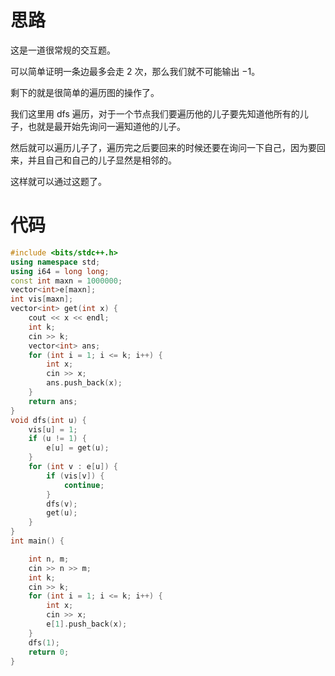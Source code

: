 # 思路
这是一道很常规的交互题。

可以简单证明一条边最多会走 $2$ 次，那么我们就不可能输出 $-1$。

剩下的就是很简单的遍历图的操作了。

我们这里用 dfs 遍历，对于一个节点我们要遍历他的儿子要先知道他所有的儿子，也就是最开始先询问一遍知道他的儿子。

然后就可以遍历儿子了，遍历完之后要回来的时候还要在询问一下自己，因为要回来，并且自己和自己的儿子显然是相邻的。

这样就可以通过这题了。

# 代码
```cpp
#include <bits/stdc++.h>
using namespace std;
using i64 = long long;
const int maxn = 1000000;
vector<int>e[maxn];
int vis[maxn];
vector<int> get(int x) {
	cout << x << endl;
	int k;
	cin >> k;
	vector<int> ans;
	for (int i = 1; i <= k; i++) {
		int x;
		cin >> x;
		ans.push_back(x);
	}
	return ans;
}
void dfs(int u) {
	vis[u] = 1;
	if (u != 1) {
		e[u] = get(u);
	}
	for (int v : e[u]) {
		if (vis[v]) {
			continue;
		}
		dfs(v);
		get(u);
	}
}
int main() {

	int n, m;
	cin >> n >> m;
	int k;
	cin >> k;
	for (int i = 1; i <= k; i++) {
		int x;
		cin >> x;
		e[1].push_back(x);
	}
	dfs(1);
	return 0;
}
```